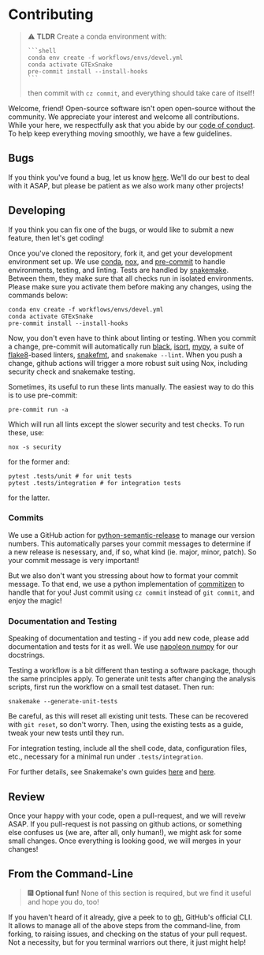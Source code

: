 # Contributing

> :warning: **TLDR**
> Create a conda environment with:
>
>     ```shell
>     conda env create -f workflows/envs/devel.yml
>     conda activate GTExSnake
>     pre-commit install --install-hooks
>     ```
>
> then commit with `cz commit`,
> and everything should take care of itself!

Welcome, friend!
Open-source software isn't open open-source without the community.
We appreciate your interest and welcome all contributions.
While your here,
we respectfully ask that you abide by our [code of conduct](./CODE_OF_CONDUCT.md).
To help keep everything moving smoothly,
we have a few guidelines.

## Bugs

If you think you've found a bug,
let us know [here][issues].
We'll do our best to deal with it ASAP,
but please be patient as we also work many other projects!

## Developing

If you think you can fix one of the bugs,
or would like to submit a new feature,
then let's get coding!

Once you've cloned the repository,
fork it,
and get your development environment set up.
We use [conda][conda],
[nox][nox],
and [pre-commit][pre-commit]
to handle environments, testing, and linting.
Tests are handled by [snakemake][snakemake].
Between them,
they make sure that all checks run in isolated environments.
Please make sure you activate them before making any changes,
using the commands below:

```shell
conda env create -f workflows/envs/devel.yml
conda activate GTExSnake
pre-commit install --install-hooks
```

Now,
you don't even have to think about linting or testing.
When you commit a change,
pre-commit will automatically run [black][black],
[isort][isort],
[mypy][mypy],
a suite of [flake8][flake8]-based linters,
[snakefmt][snakefmt],
and `snakemake --lint`.
When you push a change,
github actions will trigger a more robust suit using Nox,
including security check and snakemake testing.

Sometimes,
its useful to run these lints manually.
The easiest way to do this is to use pre-commit:

```shell
pre-commit run -a
```

Which will run all lints except the slower security and test checks.
To run these,
use:

```shell
nox -s security
```

for the former and:

```
pytest .tests/unit # for unit tests
pytest .tests/integration # for integration tests
```

for the latter.

### Commits

We use a GitHub action for
[python-semantic-release][psr]
to manage our version numbers.
This automatically parses your commit messages to determine if a new release is nesessary,
and, if so, what kind (ie. major, minor, patch).
So your commit message is very important!

But we also don't want you stressing about how to format your commit message.
To that end,
we use a python implementation of
[commitizen][cz]
to handle that for you!
Just commit using `cz commit` instead of `git commit`,
and enjoy the magic!

### Documentation and Testing

Speaking of documentation and testing -
if you add new code,
please add documentation and tests for it as well.
We use [napoleon numpy][docstrings]
for our docstrings.

Testing a workflow is a bit different than testing a software package,
though the same principles apply.
To generate unit tests after changing the analysis scripts,
first run the workflow on a small test dataset.
Then run:

```shell
snakemake --generate-unit-tests
```

Be careful,
as this will reset all existing unit tests.
These can be recovered with `git reset`,
so don't worry.
Then,
using the existing tests as a guide,
tweak your new tests until they run.

For integration testing,
include all the shell code,
data,
configuration files,
etc.,
necessary for a minimal run under `.tests/integration`.

For further details,
see Snakemake's own guides [here][unit_tests] and [here][repro].

## Review

Once your happy with your code,
open a pull-request,
and we will reveiw ASAP.
If you pull-request is not passing on github actions,
or something else confuses us
(we are, after all, only human!),
we might ask for some small changes.
Once everything is looking good,
we will merges in your changes!

## From the Command-Line

> :fireworks: **Optional fun!**
> None of this section is required, but we find it useful and hope you do, too!

If you haven't heard of it already,
give a peek to to [gh][gh],
GitHub's official CLI.
It allows to manage all of the above steps from the command-line,
from forking,
to raising issues,
and checking on the status of your pull request.
Not a necessity,
but for you terminal warriors out there,
it just might help!

[issues]: https://github.com/IMS-Bio2Core-Facility/GTExSnake/issues "Issues"
[conda]: https://docs.conda.io/en/latest/ "Conda"
[nox]: https://nox.thea.codes/en/stable/ "Nox"
[pre-commit]: https://pre-commit.com/ "Pre-commit"
[snakemake]: https://snakemake.readthedocs.io/en/stable/index.html "Snakemake"
[black]: https://github.com/psf/black "Black"
[isort]: https://pycqa.github.io/isort/ "iSort"
[mypy]: https://mypy.readthedocs.io/en/stable/index.html "Mypy"
[flake8]: https://flake8.pycqa.org/en/latest/ "Flake8"
[snakefmt]: https://github.com/snakemake/snakefmt#github-actions "snakefmt"
[psr]: https://github.com/relekang/python-semantic-release "Python Semantic Release"
[cz]: https://commitizen-tools.github.io/commitizen/index.html "Commitizen"
[docstrings]: https://sphinxcontrib-napoleon.readthedocs.io/en/latest/example_numpy.html "Numpy Napoleon Docstrings"
[unit_tests]: https://snakemake.readthedocs.io/en/stable/snakefiles/testing.html#snakefiles-testing "Snakemake Unit Tests"
[repro]: https://snakemake.readthedocs.io/en/stable/snakefiles/deployment.html "Snakemake Reproducibility"
[gh]: https://github.com/cli/cli
